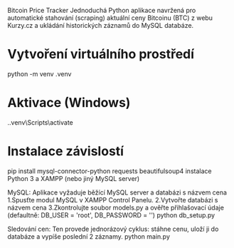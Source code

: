 Bitcoin Price Tracker
Jednoduchá Python aplikace navržená pro automatické stahování (scraping) aktuální ceny Bitcoinu (BTC) z webu Kurzy.cz a ukládání historických záznamů do MySQL databáze.
# Vytvoření virtuálního prostředí
python -m venv .venv

# Aktivace (Windows)
.\.venv\Scripts\activate

# Instalace závislostí
pip install mysql-connector-python requests beautifulsoup4
instalace Python 3 a XAMPP (nebo jiný MySQL server)

MySQL:
Aplikace vyžaduje běžící MySQL server a databázi s názvem cena
1.Spusťte modul MySQL v XAMPP Control Panelu.
2.Vytvořte databázi s názvem cena
3.Zkontrolujte soubor models.py a ověřte přihlašovací údaje (defaultně: DB_USER = 'root', DB_PASSWORD = '')
python db_setup.py

Sledování cen: Ten provede jednorázový cyklus: stáhne cenu, uloží ji do databáze a vypíše poslední 2 záznamy.
python main.py



